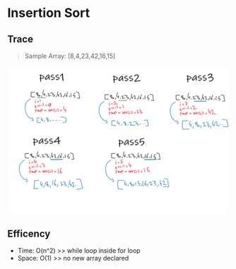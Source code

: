 # Insertion Sort

## Trace

> Sample Array: [8,4,23,42,16,15]

![insertionSort](../img/insertionSort.png)

## Efficency

- Time: O(n^2) >> while loop inside for loop
- Space: O(1) >> no new array declared
